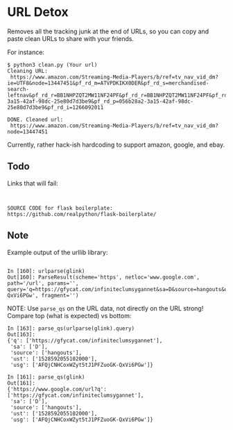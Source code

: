 # URL Detox

Removes all the tracking junk at the end of URLs, so you can copy and paste clean URLs to share with
your friends.

For instance:
```
$ python3 clean.py (Your url)
Cleaning URL:
 https://www.amazon.com/Streaming-Media-Players/b/ref=tv_nav_vid_dm?ie=UTF8&node=13447451&pf_rd_m=ATVPDKIKX0DER&pf_rd_s=merchandised-search-leftnav&pf_rd_r=BB1NHPZQT2MW11NF24PF&pf_rd_r=BB1NHPZQT2MW11NF24PF&pf_rd_t=101&pf_rd_p=056b28a2-3a15-42af-98dc-25e80d7d3be9&pf_rd_p=056b28a2-3a15-42af-98dc-25e80d7d3be9&pf_rd_i=1266092011

DONE. Cleaned url:
 https://www.amazon.com/Streaming-Media-Players/b/ref=tv_nav_vid_dm?node=13447451
 ```

 Currently, rather hack-ish hardcoding to support amazon, google, and ebay.


## Todo

Links that will fail:

```


SOURCE CODE for flask boilerplate:
https://github.com/realpython/flask-boilerplate/

```

## Note

Example output of the urllib library:
```

In [160]: urlparse(glink)
Out[160]: ParseResult(scheme='https', netloc='www.google.com', path='/url', params='', query='q=https://gfycat.com/infiniteclumsygannet&sa=D&source=hangouts&ust=1528592055102000&usg=AFQjCNHCoxWZyt5tJ1PFZuoGK-QxVi6PGw', fragment='')
```

NOTE: Use `parse_qs` on the URL data, not directly on the URL strong!
Compare top (what is expected) vs bottom:

```
In [163]: parse_qs(urlparse(glink).query)
Out[163]: 
{'q': ['https://gfycat.com/infiniteclumsygannet'],
 'sa': ['D'],
 'source': ['hangouts'],
 'ust': ['1528592055102000'],
 'usg': ['AFQjCNHCoxWZyt5tJ1PFZuoGK-QxVi6PGw']}

In [161]: parse_qs(glink)
Out[161]: 
{'https://www.google.com/url?q': ['https://gfycat.com/infiniteclumsygannet'],
 'sa': ['D'],
 'source': ['hangouts'],
 'ust': ['1528592055102000'],
 'usg': ['AFQjCNHCoxWZyt5tJ1PFZuoGK-QxVi6PGw']}

```
